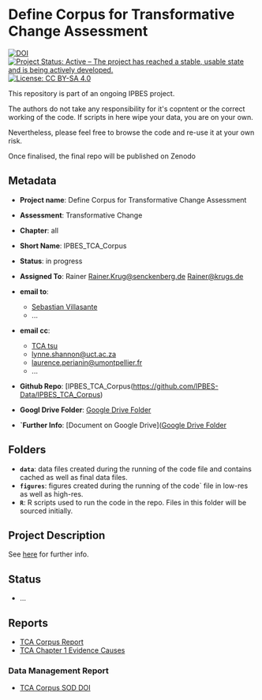 # Define Corpus for Transformative Change Assessment

[![DOI](https://zenodo.org/badge/DOI/99.9999/zenodo.9999999.svg)](https://doi.org/99.9999/zenodo.9999999)
[![Project Status: Active – The project has reached a stable, usable state and is being actively developed.](https://www.repostatus.org/badges/latest/active.svg)](https://www.repostatus.org/#active)
[![License: CC BY-SA 4.0](https://img.shields.io/badge/License-CC_BY--SA_4.0-lightgrey.svg)](https://creativecommons.org/licenses/by-sa/4.0/)

This repository is part of an ongoing IPBES project.

The authors do not take any responsibility for it's copntent or the correct working of the code. If scripts in here wipe your data, you are on your own.

Nevertheless, please feel free to browse the code and re-use it at your own risk.

Once finalised, the final repo will be published on Zenodo

## Metadata

- **Project name**: Define Corpus for Transformative Change Assessment
- **Assessment**: Transformative Change
- **Chapter**: all
- **Short Name**: IPBES_TCA_Corpus

- **Status**: in progress

- **Assigned To**: Rainer <Rainer.Krug@senckenberg.de> <Rainer@krugs.de>

- **email to**:
  - [Sebastian Villasante](mailto:s.villasante.arg@gmail.com)
  - ...

- **email cc**:
  - [TCA tsu](mailto:ipbes-tsu-transformative-change@umontpellier.fr)
  - <lynne.shannon@uct.ac.za>
  - <laurence.perianin@umontpellier.fr>
  - ...

- **Github Repo**: [IPBES_TCA_Corpus(https://github.com/IPBES-Data/IPBES_TCA_Corpus)
- **Googl Drive Folder**: [Google Drive Folder](https://drive.google.com/drive/folders/1IiALbIOAjYeL_IrlkZd-E7U7hr72iggx)

- **`Further Info**: [Document on Google Drive]([Google Drive Folder](https://docs.google.com/document/d/1WkuSySXbqag1qob37rhvoVrYtbpoGqa69EibD_x05GE)

## Folders

- **`data`**: data files created during the running of the code file and contains cached as well as final data files.
- **`figures`**: figures created during the running of the code` file in low-res as well as high-res.
- **`R`**: R scripts used to run the code in the repo. Files in this folder will be sourced initially.

## Project Description

See [here](https://docs.google.com/document/d/1WkuSySXbqag1qob37rhvoVrYtbpoGqa69EibD_x05GE) for further info.

## Status

- ...

## Reports

- [TCA Corpus Report](IPBES_TCA_Corpus_DMP.html)
- [TCA Chapter 1 Evidence Causes](IPBES_Ch1_evidence_causes.html)

### Data Management Report

- [TCA Corpus SOD DOI](https://doi.org/10.5281/zenodo.10251349)

